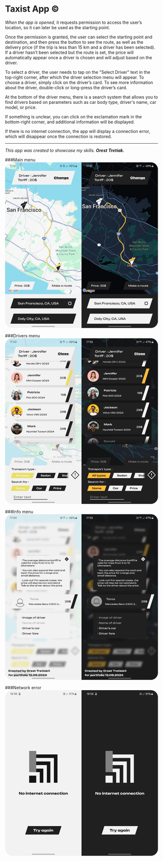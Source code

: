 # Taxist App ©

_When the app is opened_, it requests permission to access the user’s location, so it can later be used as the starting point.

Once the permission is granted, the user can select the starting point and destination, and then press the button to see the route, as well as the delivery price (if the trip is less than 15 km and a driver has been selected). If a driver hasn’t been selected but the route is set, the price will automatically appear once a driver is chosen and will adjust based on the driver.

To select a driver, the user needs to tap on the "Select Driver" text in the top-right corner, after which the driver selection menu will appear. To choose a driver, simply click on the driver’s card. To see more information about the driver, double-click or long-press the driver’s card.

At the bottom of the driver menu, there is a search system that allows you to find drivers based on parameters such as car body type, driver's name, car model, or price.

If something is unclear, you can click on the exclamation mark in the bottom-right corner, and additional information will be displayed.

If there is no internet connection, the app will display a connection error, which will disappear once the connection is restored.

________________________


_This app was created to showcase my skills._
**_Orest Tretiak._**

###Main menu
![Main Image](https://github.com/Tretiakk/Taxist/blob/main/Main.png)

###Drivers menu
![Main Image](https://github.com/Tretiakk/Taxist/blob/main/DriverList.png)

###Info menu
![Main Image](https://github.com/Tretiakk/Taxist/blob/main/Info.png)

###Network error
![Main Image](https://github.com/Tretiakk/Taxist/blob/main/Network.png)

